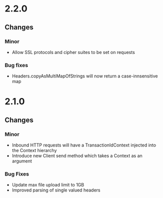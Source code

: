 # 2.2.0

## Changes

### Minor
* Allow SSL protocols and cipher suites to be set on requests 

### Bug fixes
* Headers.copyAsMultiMapOfStrings will now return a case-innsensitive map


# 2.1.0

## Changes

### Minor
* Inbound HTTP requests will have a TransactionIdContext injected into the Context hierarchy
* Introduce new Client send method which takes a Context as an argument

### Bug Fixes
* Update max file upload limit to 1GB
* Improved parsing of single valued headers